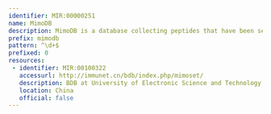 ```yaml
---
identifier: MIR:00000251
name: MimoDB
description: MimoDB is a database collecting peptides that have been selected from random peptide libraries based on their ability to bind small compounds, nucleic acids, proteins, cells, tissues and organs. It also stores other information such as the corresponding target, template, library, and structures. As of March 2016, this database was renamed Biopanning Data Bank.
prefix: mimodb
pattern: ^\d+$
prefixed: 0
resources:
 - identifier: MIR:00100322
   accessurl: http://immunet.cn/bdb/index.php/mimoset/
   description: BDB at University of Electronic Science and Technology of China
   location: China
   official: false
---
```


